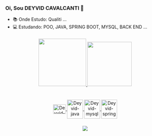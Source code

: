 ### Oi, Sou DEYVID CAVALCANTI 👋



- 📚 Onde Estudo: Qualiti ...
- 💻 Estudando: POO, JAVA, SPRING BOOT, MYSQL, BACK END ...

###
<div align="center">
  <a href="https://github.com/Deyvidecp">
  <img height="150em" src="https://github-readme-stats.vercel.app/api?username=Deyvidecp&show_icons=true&theme=dark&include_all_commits=true&count_private=true"/>
  <img height="140em" src="https://github-readme-stats.vercel.app/api/top-langs/?username=Deyvidecp&layout=compact&langs_count=7&theme=dark"/>
    
###
    
<div style="display: inline_block"><br>
  <img align="center" alt="Deyvid-git" height="30" width="40"
  <img src="https://cdn.jsdelivr.net/gh/devicons/devicon/icons/git/git-original.svg" />
  <img align="center" alt="Deyvid-java" height="60" width="50"
  <img src="https://cdn.jsdelivr.net/gh/devicons/devicon/icons/java/java-original-wordmark.svg" />
  <img align="center" alt="Deyvid-mysql" height="60" width="50"
  <img src="https://cdn.jsdelivr.net/gh/devicons/devicon/icons/mysql/mysql-original-wordmark.svg" />
  <img align="center" alt="Deyvid-spring" height="60" width="50"
  <img src="https://cdn.jsdelivr.net/gh/devicons/devicon/icons/spring/spring-original-wordmark.svg" />
          
  
  ###
  
  <a href="https://www.linkedin.com/in/deyvid-cavalcanti/" target="_blank"><img src="https://img.shields.io/badge/-LinkedIn-%230077B5?style=for-the-badge&logo=linkedin&logoColor=white" target="_blank"></a> 
  
 

          
          
               
               
